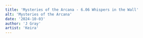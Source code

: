 ```yaml
---
title: 'Mysteries of the Arcana - 6.06 Whispers in the Wall'
alt: 'Mysteries of the Arcana'
date: '2024-10-03'
author: 'J Gray'
artist: 'Keira'
---
```

